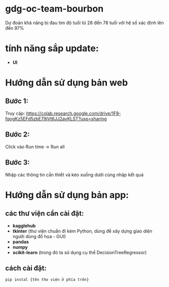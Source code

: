 # gdg-oc-team-bourbon
Dự đoán khả năng bị đau tim độ tuổi từ 28 đến 78 tuổi với hệ số xác định lên đến 97%

# tính năng sắp update:

- **UI**

# Hướng dẫn sử dụng bản web

## Bước 1:
Truy cập: https://colab.research.google.com/drive/1F8-fqogKz5EFd5zbE79iVt6JJ2avKLST?usp=sharing
## Bước 2:
Click vào Run time -> Run all
## Bước 3:
Nhập các thông tin cần thiết và kéo xuống dưới cùng nhập kết quả

# Hướng dẫn sử dụng bản app:

## các thư viện cần cài đặt:
- **kagglehub**
- **tkinter** (thư viện chuẩn đi kèm Python, dùng để xây dựng giao diện người dùng đồ họa - GUI)
- **pandas**
- **numpy**
- **scikit-learn** (trong đó ta sử dụng cụ thể DecisionTreeRegressor) 
## cách cài đặt:
```bash
pip instal {tên thư viện ở phía trên}
